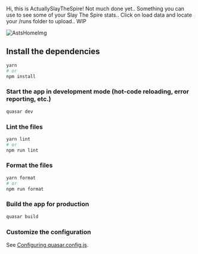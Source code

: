 Hi, this is ActuallySlayTheSpire! Not much done yet..
Something you can use to see some of your Slay The Spire stats..
Click on load data and locate your /runs folder to upload..
WIP

![AstsHomeImg](https://github.com/fOURP92/ActuallySlayTheSpire/assets/34622425/60e59a9b-8bdf-4a98-bda9-239f10ed200a)



## Install the dependencies
```bash
yarn
# or
npm install
```

### Start the app in development mode (hot-code reloading, error reporting, etc.)
```bash
quasar dev
```


### Lint the files
```bash
yarn lint
# or
npm run lint
```


### Format the files
```bash
yarn format
# or
npm run format
```



### Build the app for production
```bash
quasar build
```

### Customize the configuration
See [Configuring quasar.config.js](https://v2.quasar.dev/quasar-cli-vite/quasar-config-js).
